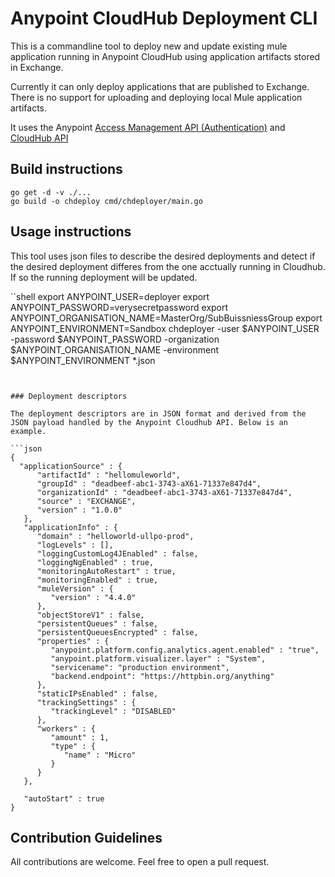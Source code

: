 # Anypoint CloudHub Deployment CLI

This is a commandline tool to deploy new and update existing mule application running in Anypoint CloudHub using application artifacts stored in Exchange.

Currently it can only deploy applications that are published to Exchange. There is no support for uploading and deploying local Mule application artifacts.

It uses the Anypoint [Access Management API (Authentication)](https://anypoint.mulesoft.com/exchange/portals/anypoint-platform/f1e97bc6-315a-4490-82a7-23abe036327a.anypoint-platform/access-management-api/) and [CloudHub API](https://anypoint.mulesoft.com/exchange/portals/anypoint-platform/f1e97bc6-315a-4490-82a7-23abe036327a.anypoint-platform/cloudhub-api/) 

## Build instructions 

```shell
go get -d -v ./...
go build -o chdeploy cmd/chdeployer/main.go
```

## Usage instructions

This tool uses json files to describe the desired deployments and detect if the desired deployment differes from the one acctually running in Cloudhub. If so the running deployment will be updated.

``shell
export ANYPOINT_USER=deployer
export ANYPOINT_PASSWORD=verysecretpassword
export ANYPOINT_ORGANISATION_NAME=MasterOrg/SubBuissniessGroup
export ANYPOINT_ENVIRONMENT=Sandbox
chdeployer -user $ANYPOINT_USER -password $ANYPOINT_PASSWORD -organization $ANYPOINT_ORGANISATION_NAME -environment $ANYPOINT_ENVIRONMENT *.json 
```


### Deployment descriptors

The deployment descriptors are in JSON format and derived from the JSON payload handled by the Anypoint Cloudhub API. Below is an example.

```json
{
  "applicationSource" : {
      "artifactId" : "hellomuleworld",
      "groupId" : "deadbeef-abc1-3743-aX61-71337e847d4",
      "organizationId" : "deadbeef-abc1-3743-aX61-71337e847d4",
      "source" : "EXCHANGE",
      "version" : "1.0.0"
   },
   "applicationInfo" : {
      "domain" : "helloworld-ullpo-prod",
      "logLevels" : [],
      "loggingCustomLog4JEnabled" : false,
      "loggingNgEnabled" : true,
      "monitoringAutoRestart" : true,
      "monitoringEnabled" : true,
      "muleVersion" : {
         "version" : "4.4.0"
      },
      "objectStoreV1" : false,
      "persistentQueues" : false,
      "persistentQueuesEncrypted" : false,
      "properties" : {
         "anypoint.platform.config.analytics.agent.enabled" : "true",
         "anypoint.platform.visualizer.layer" : "System",
         "servicename": "production environment",
         "backend.endpoint": "https://httpbin.org/anything"
      },
      "staticIPsEnabled" : false,
      "trackingSettings" : {
         "trackingLevel" : "DISABLED"
      },
      "workers" : {
         "amount" : 1,
         "type" : {
            "name" : "Micro"
         }
      }
   },
   
   "autoStart" : true
}
```

## Contribution Guidelines

All contributions are welcome. Feel free to open a pull request.
